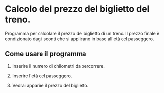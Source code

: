 Calcolo del prezzo del biglietto del treno.
===
Programma per calcolare il prezzo del biglietto di un treno. Il prezzo finale è condizionato dagli sconti che si applicano in base all'età del passeggero.

## Come usare il programma
1. Inserire il numero di chilometri da percorrere.

2. Inserire l'età del passeggero.

3. Vedrai apparire il prezzo del biglietto.